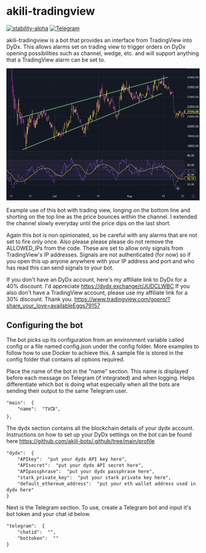 # akili-tradingview

  
[![stability-alpha](https://img.shields.io/badge/stability-alpha-f4d03f.svg)](https://github.com/mkenney/software-guides/blob/master/STABILITY-BADGES.md#alpha)
[![Telegram](https://badges.aleen42.com/src/telegram.svg)](https://t.me/+9F0CZj8emLc2YTY0)

  

akili-tradingview is a bot that provides an interface from TradingView into DyDx. This allows alarms set on trading view to trigger orders on DyDx opening possibilities such as channel, wedge, etc. and will support anything that a TradingView alarm can be set to.

![Sample Channel Using akili-tradingview](https://raw.githubusercontent.com/akili-bots/.github/main/images/channel.png)

Example use of this bot with trading view, longing on the bottom line and shorting on the top line as the price bounces within the channel. I extended the channel slowly everyday until the price dips on the last short.

Again this bot is non opinionated, so be careful with any alarms that are not set to fire only once. Also please please please do not remove the ALLOWED_IPs from the code. These are set to allow only signals from TradingView's IP addresses. Signals are not authenticated (for now) so if you open this up anyone anywhere with your IP address and port and who has read this can send signals to your bot.

If you don't have an DyDx account, here's my affiliate link to DyDx for a 40% discount. I'd appreciate https://dydx.exchange/r/JUDCLWBC
If you also don't have a TradingView account, please use my affiliate link for a 30% discount. Thank you. https://www.tradingview.com/gopro/?share_your_love=availableEggs79157 

## Configuring the bot
The bot picks up its configuration from an environment variable called config or a file named config.json under the config folder. More examples to follow how to use Docker to achieve this. A sample file is stored in the config folder that contains all options required.

Place the name of the bot in the "name" section. This name  is displayed before each message on Telegram (if integrated) and when logging. Helps differentiate which bot is doing what especially when all the bots are sending their output to the same Telegram user.
```
"main":  {
	"name":  "TV📺",
},
```
The dydx section contains all the blockchain details of your dydx account. Instructions on how to set up your DyDx settings on the bot can be found here https://github.com/akili-bots/.github/tree/main/profile
```
"dydx":  {
	"APIkey":  "put your dydx API key here",
	"APIsecret":  "put your dydx API secret here",
	"APIpassphrase":  "put your dydx passphrase here",
	"stark_private_key":  "put your stark private key here",
	"default_ethereum_address":  "put your eth wallet address used in dydx here"
}
```
Next is the Telegram section. To use, create a Telegram bot and input it's bot token and your chat id below.
```
"telegram":  {
	"chatid":  "",
	"bottoken":  ""
}
```
